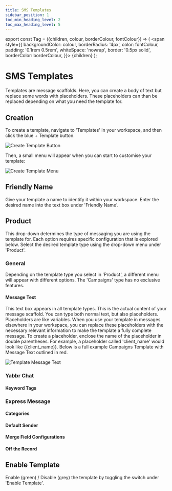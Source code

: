 ```yaml
---
title: SMS Templates
sidebar_position: 1
toc_min_heading_level: 2
toc_max_heading_level: 5
---
```


export const Tag = ({children, colour, borderColour, fontColour}) => (
<span
style={{
    backgroundColor: colour,
    borderRadius: '4px',
    color: fontColour,
    padding: '0.1rem 0.5rem',
    whiteSpace: 'nowrap',
    border: '0.5px solid',
    borderColor: borderColour,
    }}>
{children}
</span>
);



[comment]: <> (may have to make a general templates docs so I do not repeat myself.)

[comment]: <> (REMEMBER TO MENTION - PLACEHOLDERS WILL BE FILLED BY CONTACT ATTRIBUTES in yabbr chat or contact files for campaigns)


# SMS Templates

Templates are message scaffolds. Here, you can create a body of text but replace some words with placeholders. These placeholders can than be replaced depending on what you need the template for.

## Creation

To create a template, navigate to 'Templates' in your workspace, and then click the blue <Tag colour="#1582d8" borderColour="#1582d8" fontColour="#FFFFFF">+ Template</Tag> button.

![Create Template Button](/img/template-creation.png)

Then, a small menu will appear when you can start to customise your template:

![Create Template Menu](/img/template-menu.png)

## Friendly Name

Give your template a name to identify it within your workspace. Enter the desired name into the text box under 'Friendly Name'.

## Product

This drop-down determines the type of messaging you are using the template for. Each option requires specific configuration that is explored below. Select the desired template type using the drop-down menu under 'Product'.

### General

Depending on the template type you select in 'Product', a different menu will appear with different options. The 'Campaigns' type has no exclusive features.

#### Message Text

This text box appears in all template types. This is the actual content of your message scaffold. You can type both normal text, but also placeholders. Placeholders are like variables. When you use your template in messages elsewhere in your workspace, you can replace these placeholders with the necessary relevant information to make the template a fully complete message. To create a placeholder, enclose the name of the placeholder in double parentheses. For example, a placeholder called 'client_name' would look like &#123;&#123;client_name&#125;&#125;. Below is a full example Campaigns Template with Message Text outlined in red.

![Template Message Text](/img/template-message-text.png)


### Yabbr Chat

#### Keyword Tags



### Express Message

#### Categories

#### Default Sender

#### Merge Field Configurations

#### Off the Record




## Enable Template

Enable (green) / Disable (grey) the template by toggling the switch under 'Enable Template'.
